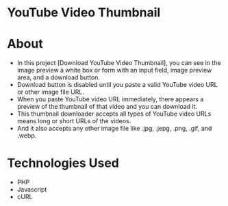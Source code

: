 <h1>YouTube Video Thumbnail</h1>
<h1>About</h1>
<ul>
<li>In this project [Download YouTube Video Thumbnail], you can see in the image preview a white box or form with an input field, image preview area, and a download button.</li>
<li>Download button is disabled until you paste a valid YouTube video URL or other image file URL.</li>
<li>When you paste YouTube video URL immediately, there appears a preview of the thumbnail of that video and you can download it.</li>
<li>This thumbnail downloader accepts all types of YouTube video URLs means long or short URLs of the videos.</li>
<li>And it also accepts any other image file like .jpg, .jepg, .png, .gif, and .webp.</li>
</ul>

<h1>Technologies Used</h1>
<ul>
<li>PHP</li>
<li>Javascript</li>
<li>cURL</li>
</ul>
